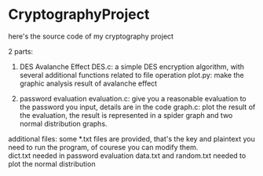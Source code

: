 # CryptographyProject
here's the source code of my cryptography project
   
2 parts:
1. DES Avalanche Effect
  DES.c: a simple DES encryption algorithm, with several additional functions related to file operation
  plot.py: make the graphic analysis result of avalanche effect
 
  
2. password evaluation
  evaluation.c: give you a reasonable evaluation to the password you input, details are in the code
  graph.c: plot the result of the evaluation, the result is represented in a spider graph and two normal distribution graphs.  
  
additional files:
   some *.txt files are provided, that's the key and plaintext you need to run the program, of courese you can modify them.   
   dict.txt needed in password evaluation
   data.txt and random.txt needed to plot the normal distribution
  
